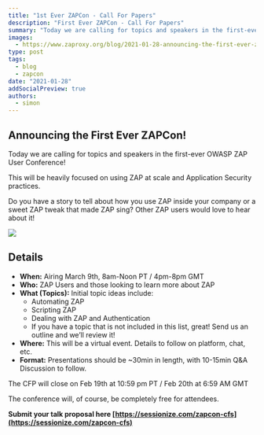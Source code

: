 ```yaml
---
title: "1st Ever ZAPCon - Call For Papers"
description: "First Ever ZAPCon - Call For Papers"
summary: "Today we are calling for topics and speakers in the first-ever OWASP ZAP User Conference!"
images:
  - https://www.zaproxy.org/blog/2021-01-28-announcing-the-first-ever-zapcon/images/zapcon-social.png
type: post
tags:
  - blog
  - zapcon
date: "2021-01-28"
addSocialPreview: true
authors:
  - simon
---
```


## Announcing the First Ever ZAPCon!

Today we are calling for topics and speakers in the first-ever OWASP ZAP User Conference!

This will be heavily focused on using ZAP at scale and Application Security practices.

Do you have a story to tell about how you use ZAP inside your company or a sweet ZAP tweak that made ZAP sing? Other ZAP users would love to hear about it!

![](./images/zapcon.png)

## Details

- **When:** Airing March 9th, 8am-Noon PT / 4pm-8pm GMT
- **Who:** ZAP Users and those looking to learn more about ZAP
- **What (Topics):** Initial topic ideas include:
  - Automating ZAP
  - Scripting ZAP
  - Dealing with ZAP and Authentication
  - If you have a topic that is not included in this list, great! Send us an outline and we’ll review it!
- **Where:** This will be a virtual event. Details to follow on platform, chat, etc.
- **Format:** Presentations should be ~30min in length, with 10-15min Q&A Discussion to follow.

The CFP will close on Feb 19th at 10:59 pm PT / Feb 20th at 6:59 AM GMT

The conference will, of course, be completely free for attendees.

**Submit your talk proposal here [https://sessionize.com/zapcon-cfs](https://sessionize.com/zapcon-cfs)**
